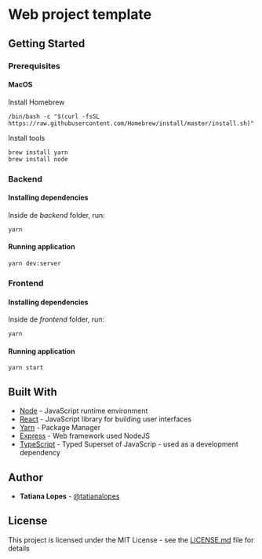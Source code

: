 # Web project template

## Getting Started

### Prerequisites

#### MacOS

Install Homebrew

```
/bin/bash -c "$(curl -fsSL https://raw.githubusercontent.com/Homebrew/install/master/install.sh)"
```

Install tools

```
brew install yarn
brew install node
```

### Backend

#### Installing dependencies

Inside de *backend* folder, run:

```
yarn
```

#### Running application

```
yarn dev:server
```

### Frontend

#### Installing dependencies

Inside de *frontend* folder, run:

```
yarn
```

#### Running application

```
yarn start
```

## Built With

* [Node](https://nodejs.org/) - JavaScript runtime environment
* [React](https://reactjs.org/) - JavaScript library for building user interfaces
* [Yarn](https://yarnpkg.com/) - Package Manager
* [Express](https://expressjs.com/) - Web framework used NodeJS
* [TypeScript](https://www.typescriptlang.org/) - Typed Superset of JavaScrip - used as a development dependency

## Author

* **Tatiana Lopes** - [@tatianalopes](https://github.com/tatianalopes)

## License

This project is licensed under the MIT License - see the [LICENSE.md](LICENSE.md) file for details